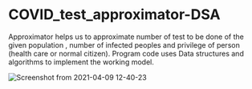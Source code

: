 # COVID_test_approximator-DSA
Approximator helps us to approximate number of test to  be done of the given population , number of infected peoples and privilege of person (health care or normal citizen).
Program code uses Data structures and algorithms to implement the working model.

![Screenshot from 2021-04-09 12-40-23](https://user-images.githubusercontent.com/63642585/114142907-1b930800-9931-11eb-91c3-16e6efc2b969.png)

